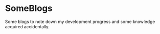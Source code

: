 # SomeBlogs
Some blogs to note down my development progress and some knowledge acquired accidentally.
